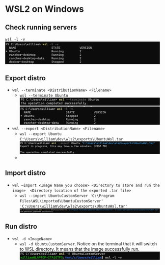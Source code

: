 # WSL2 on Windows

## Check running servers
`wsl -l -v`
![wslcommand.png](wslcommand.png)

## Export distro
- `wsl --terminate <DistributionName> <Filename>`
  - `wsl --terminate Ubuntu`
     ![terminatedistro.png](terminatedistro.png)
     ![terminateddistro.png](terminateddistro.png)
- `wsl --export <DistributionName> <Filename>`
  - `wsl --export Ubuntu C:\Users\william\dev\wls2\exports\UbuntuWsl.tar`
     ![exporttowindows.png](exporttowindows.png)
  - 
## Import distro
- `wsl –import <Image Name you choose> <Directory to store and run the image> 
    <Directory location of the exported .tar file>`
   - `wsl --import UbuntuCustomServer 'C:\Program Files\WSL\imported\UbuntuCustomServer' 'C:\Users\william\dev\wls2\exports\UbuntuWsl.tar'`
  ![importfromwindows.png](importfromwindows.png)

## Run distro
- `wsl -d <ImageName>`
  - `wsl -d UbuntuCustomServer`. Notice on the terminal that it will switch to WSL directory. It means that the image successfully run. 
  ![rundistro.png](rundistro.png)